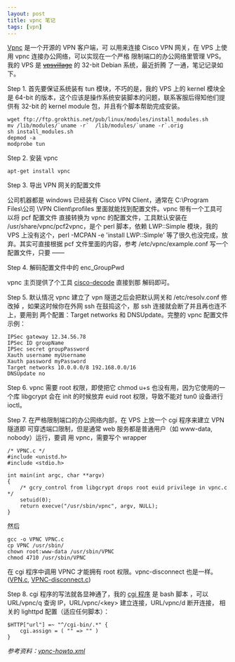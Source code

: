 ```yaml
---
layout: post
title: vpnc 笔记
tags: [vpn]
---
```


[Vpnc](http://www.unix-ag.uni-kl.de/~massar/vpnc/) 是一个开源的 VPN 客户端，可
以用来连接 Cisco VPN 网关，在 VPS 上使用 vpnc 连接办公网络，可以实现在一个严格
限制端口的办公网络里管理 VPS。我的 VPS 是
<del>[vpsvillage](http://vpsvillage.com)</del> 的 32-bit Debian 系统，最近折腾
了一通，笔记记录如下。 </p>

Step 1. 首先要保证系统装有 tun 模块，不巧的是，我的 VPS 上的 kernel 模块全是
64-bit 的版本，这个应该是操作系统安装脚本的问题，联系客服后得知他们提供有
32-bit 的 kernel module 包，并且有个脚本帮助完成安装。

    wget ftp://ftp.grokthis.net/pub/linux/modules/install_modules.sh
    mv /lib/modules/`uname -r`  /lib/modules/`uname -r`.orig
    sh install_modules.sh
    depmod -a
    modprobe tun

Step 2. 安装 vpnc

    apt-get install vpnc

Step 3. 导出 VPN 网关的配置文件

公司机器都是 windows 已经装有 Cisco VPN Client，通常在 C:\Program Files\公司
\VPN Client\profiles 里面就能找到配置文件。vpnc 带有一个工具可以将 pcf 配置文件
直接转换为 vpnc 的配置文件，工具默认安装在 /usr/share/vpnc/pcf2vpnc，是个 perl
脚本，依赖 LWP::Simple 模块，我的 VPS 上没有这个，perl -MCPAN -e 'install
LWP::Simple' 等了很久也没完成，放弃。其实可直接根据 pcf 文件里面的内容，参考
/etc/vpnc/example.conf 写一个配置文件，只要 ——

Step 4. 解码配置文件中的 enc\_GroupPwd

vpnc 主页提供了个工具
[cisco-decode](http://www.unix-ag.uni-kl.de/~massar/bin/cisco-decode) 直接到那
解码即可。

Step 5. 默认情况 vpnc 建立了 vpn 隧道之后会把默认网关和 /etc/resolv.conf 修改掉
，如果这时候你在外网 ssh 在鼓捣这个，那 ssh 连接就会断了并且再也连不上，要用到
两个配置：Target networks 和 DNSUpdate。完整的 vpnc 配置文件示例：

    IPSec gateway 12.34.56.78
    IPSec ID groupName
    IPSec secret groupPassword
    Xauth username myUsername
    Xauth password myPassword
    Target networks 10.0.0.0/8 192.168.0.0/16
    DNSUpdate no

Step 6. vpnc 需要 root 权限，即使把它 chmod u+s 也没有用，因为它使用的一个库
libgcrypt 会在 init 的时候放弃 euid root 权限，导致不能对 tun0 设备进行 ioctl。

Step 7. 在严格限制端口的办公网络内部，在 VPS 上放一个 cgi 程序来建立 VPN 隧道即
可穿透端口限制，但是通常 web 服务都是普通用户（如 www-data, nobody）运行，要调
用 vpnc，需要写个 wrapper

    /* VPNC.c */
    #include <unistd.h>
    #include <stdio.h>

    int main(int argc, char **argv)
    {
        /* gcry_control from libgcrypt drops root euid privilege in vpnc.c */
        setuid(0);
        return execve("/usr/sbin/vpnc", argv, NULL);
    }

然后

    gcc -o VPNC VPNC.c
    cp VPNC /usr/sbin/
    chown root:www-data /usr/sbin/VPNC
    chmod 4710 /usr/sbin/VPNC

在 cgi 程序中调用 VPNC 才能拥有 root 权限。vpnc-disconnect 也是一样。
([VPN.c](/pub/VPNC.c), [VPNC-disconnect.c](/pub/VPNC-disconnect.c))

Step 8. cgi 程序的写法就各显神通了，我的 [cgi 程序](/pub/vpnc.sh) 是 bash 脚本
，可以 URL/vpnc/q 查询 IP，URL/vpnc/&lt;key&gt; 建立连接，URL/vpnc/d 断开连接，
相关的 lighttpd 配置（适应任何脚本）：

    $HTTP["url"] =~ "^/cgi-bin/.*" {
        cgi.assign = ( "" => "" )
    }

_参考资料：[vpnc-howto.xml](http://www.gentoo.org/doc/en/vpnc-howto.xml)_

